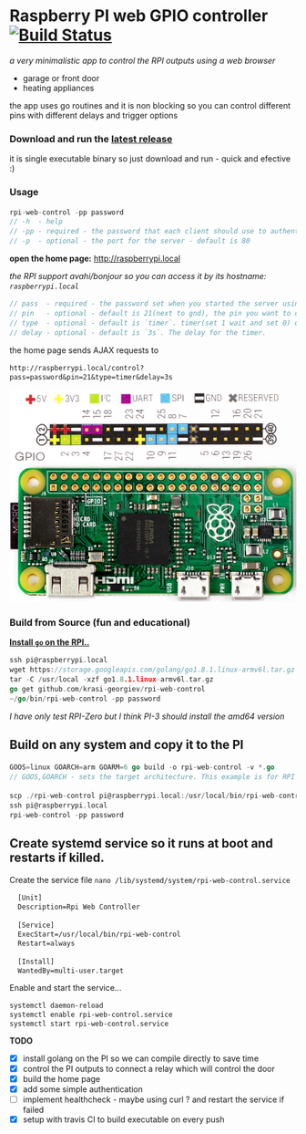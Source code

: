# Raspberry PI web GPIO controller [![Build Status](https://api.travis-ci.org/krasi-georgiev/rpi-web-control.svg?branch=master)](https://travis-ci.org/krasi-georgiev/rpi-web-control)
*a very minimalistic app to control the RPI outputs using a web browser*
  * garage or front door
  * heating appliances
  
  the app uses go routines and it is non blocking so you can control different pins with different delays and trigger options 
  
### Download and run the [latest release](../../releases)
 it is single executable binary so just download and run - quick and efective :)
 
### Usage
   ```go
   rpi-web-control -pp password
   // -h  - help
   // -pp - required - the password that each client should use to authenticate
   // -p  - optional - the port for the server - default is 80
   ```
**open the home page:** http://raspberrypi.local

  *the RPI support avahi/bonjour so you can access it by its hostname: `raspberrypi.local`*

  ```go
  // pass  - required - the password set when you started the server using -pp
  // pin   - optional - default is 21(next to gnd), the pin you want to control
  // type  - optional - default is `timer`. timer(set 1 wait and set 0) or toggle(toggle between 1 and 0)
  // delay - optional - default is `3s`. The delay for the timer.
  ```
  the home page sends AJAX requests to 
```
http://raspberrypi.local/control?pass=password&pin=21&type=timer&delay=3s
```

![RPI pinout](/pizeropinout.jpg)

### Build from Source (fun and educational)

  **[Install `go` on the RPI..](https://golang.org/doc/install)**
  ```go
  ssh pi@raspberrypi.local
  wget https://storage.googleapis.com/golang/go1.8.1.linux-armv6l.tar.gz
  tar -C /usr/local -xzf go1.8.1.linux-armv6l.tar.gz
  go get github.com/krasi-georgiev/rpi-web-control
  ~/go/bin/rpi-web-control -pp password
  ```
  *I have only test RPI-Zero but I think PI-3 should install the amd64 version*

  
## Build on any system and copy it to the PI
  ```go
  GOOS=linux GOARCH=arm GOARM=6 go build -o rpi-web-control -v *.go
  // GOOS,GOARCH - sets the target architecture. This example is for RPI Zero

  scp ./rpi-web-control pi@raspberrypi.local:/usr/local/bin/rpi-web-control
  ssh pi@raspberrypi.local
  rpi-web-control -pp password
  ```


## Create systemd service so it runs at boot and restarts if killed.

  Create the service file
  `nano /lib/systemd/system/rpi-web-control.service`

```
  [Unit]
  Description=Rpi Web Controller

  [Service]
  ExecStart=/usr/local/bin/rpi-web-control
  Restart=always

  [Install]
  WantedBy=multi-user.target
```

 Enable and start the service...

 ```
 systemctl daemon-reload
 systemctl enable rpi-web-control.service
 systemctl start rpi-web-control.service
 ```

**TODO**

- [x] install golang on the PI so we can compile directly to save time  
- [x] control the PI outputs to connect a relay which will control the door
- [x] build the home page
- [x] add some simple authentication
- [ ] implement healthcheck - maybe using curl ? and restart the service if failed
- [x] setup with travis CI to build executable on every push
